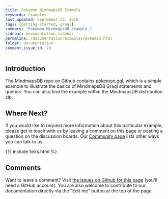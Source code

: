 ```yaml
---
title: Pokemon MindmapsDB Example
keywords: examples
last_updated: September 23, 2016
tags: [getting-started, graql]
summary: "Pokemon MindmapsDB example."
sidebar: documentation_sidebar
permalink: /documentation/examples/pokemon.html
folder: documentation
comment_issue_id: 29
---
```



## Introduction

The MindmapsDB repo on Github contains [pokemon.gql](https://github.com/mindmapsdb/mindmapsdb/blob/master/mindmaps-dist/src/examples/pokemon.gql), which is a simple example to illustrate the basics of MindmapsDB Graql statements and queries. You can also find the example within the MindmapsDB distribution zip.



## Where Next?

If you would like to request more information about this particular example, please get in touch with us by leaving a comment on this page or posting a question on the discussion boards.  Our [Community page](https://mindmaps.io/community.html) lists other ways you can talk to us.


{% include links.html %}

## Comments
Want to leave a comment? Visit <a href="https://github.com/mindmapsdb/docs/issues/29" target="_blank">the issues on Github for this page</a> (you'll need a GitHub account). You are also welcome to contribute to our documentation directly via the "Edit me" button at the top of the page.

